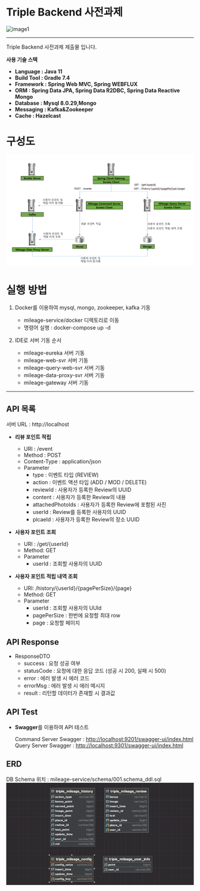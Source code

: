 # Triple Backend 사전과제

![image1](https://user-images.githubusercontent.com/29092884/177048311-93430b84-770b-4ba4-aff9-03ac9857448a.png)

---

Triple Backend 사전과제 제출물 입니다.


**사용 기술 스택**

- **Language : Java 11**
- **Build Tool : Gradle 7.4**
- **Framework : Spring Web MVC, Spring WEBFLUX**
- **ORM : Spring Data JPA, Spring Data R2DBC, Spring Data Reactive Mongo**
- **Database : Mysql 8.0.29,Mongo**
- **Messaging : Kafka&Zookeeper**
- **Cache : Hazelcast**

# 구성도
![img.png](img.png)

# 실행 방법
1. Docker를 이용하여 mysql, mongo, zookeeper, kafka 기동
    - mileage-service/docker 디렉토리로 이동
    - 명령어 실행 : docker-compose up -d

2. IDE로 서버 기동 순서
    - mileage-eureka 서버 기동
    - mileage-web-svr 서버 기동
    - mileage-query-web-svr 서버 기동
    - mileage-data-proxy-svr 서버 기동
    - mileage-gateway 서버 기동

---

## API 목록
서버 URL : http://localhost

- **리뷰 포인트 적립**
    - URI : /event
    - Method : POST
    - Content-Type : application/json
    - Parameter
        - type : 이벤트 타입 (REVIEW)
        - action : 이벤트 액션 타입 (ADD / MOD / DELETE)
        - reviewId : 사용자가 등록한 Review의 UUID
        - content : 사용자가 등록한 Review의 내용
        - attachedPhotoIds : 사용자가 등록한 Review에 포함된 사진
        - userId : Review를 등록한 사용자의 UUID
        - plcaeId : 사용자가 등록한 Review의 장소 UUID

- **사용자 포인트 조회**
    - URI : /get/{userId}
    - Method: GET
    - Parameter
        - userId : 조회할 사용자의 UUID

- **사용자 포인트 적립 내역 조회**
    - URI: /history/{userId}/{pagePerSize}/{page}
    - Method: GET
    - Parameter
        - userId : 조회할 사용자의 UUId
        - pagePerSize : 한번에 요청할 최대 row
        - page : 요청할 페이지

## API Response

- ResponseDTO
    - success : 요청 성공 여부
    - statusCode : 요청에 대한 응답 코드 (성공 시 200, 실패 시 500)
    - error : 에러 발생 시 에러 코드
    - errorMsg : 에러 발생 시 에러 메시지
    - result : 리턴할 데이터가 존재할 시 결과값

## API Test

- **Swagger**를 이용하여 API 테스트




  Command Server Swagger : [http://localhost:9201/swagger-ui/index.html](http://localhost:9201/swagger-ui/index.html)
  Query Server Swagger : [http://localhost:9301/swagger-ui/index.html](http://localhost:9301/swagger-ui/index.html)


## ERD
DB Schema 위치 : mileage-service/schema/001.schema_ddl.sql
![img.png](erd.png)

